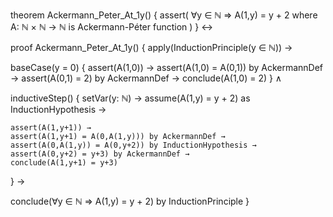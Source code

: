 theorem Ackermann_Peter_At_1y() {
  assert(
    ∀y ∈ ℕ ⇒ A(1,y) = y + 2
    where A: ℕ × ℕ → ℕ is Ackermann-Péter function
  )
} ↔

proof Ackermann_Peter_At_1y() {
  apply(InductionPrinciple(y ∈ ℕ)) →

  baseCase(y = 0) {
    assert(A(1,0)) →
    assert(A(1,0) = A(0,1)) by AckermannDef →
    assert(A(0,1) = 2) by AckermannDef →
    conclude(A(1,0) = 2) 
  } ∧

  inductiveStep() {
    setVar(y: ℕ) →
    assume(A(1,y) = y + 2) as InductionHypothesis →
    
    assert(A(1,y+1)) →
    assert(A(1,y+1) = A(0,A(1,y))) by AckermannDef →
    assert(A(0,A(1,y)) = A(0,y+2)) by InductionHypothesis →
    assert(A(0,y+2) = y+3) by AckermannDef →
    conclude(A(1,y+1) = y+3)
  } →

  conclude(∀y ∈ ℕ ⇒ A(1,y) = y + 2) by InductionPrinciple
}
